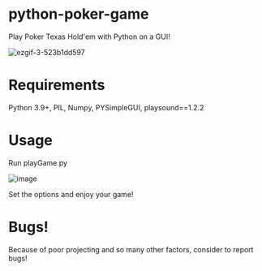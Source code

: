 # python-poker-game
Play Poker Texas Hold'em with Python on a GUI!

![ezgif-3-523b1dd597](https://user-images.githubusercontent.com/60852205/150778719-7138ceb8-a362-4cbb-9e07-f677bee7d05b.gif)

# Requirements

Python 3.9+, PIL, Numpy, PYSimpleGUI, playsound==1.2.2

# Usage

Run playGame.py

![image](https://user-images.githubusercontent.com/60852205/150779259-cec46efe-4e21-438b-a665-e6540c60089b.png)

Set the options and enjoy your game!

# Bugs!

Because of poor projecting and so many other factors, consider to report bugs!
